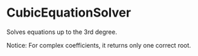 # CubicEquationSolver

Solves equations up to the 3rd degree.

Notice: For complex coefficients, it returns only one correct root.

